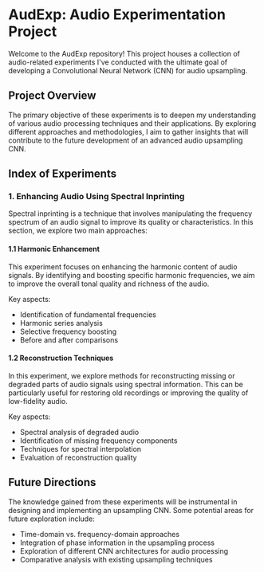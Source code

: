 # AudExp: Audio Experimentation Project

Welcome to the AudExp repository! This project houses a collection of audio-related experiments I've conducted with the ultimate goal of developing a Convolutional Neural Network (CNN) for audio upsampling.

## Project Overview

The primary objective of these experiments is to deepen my understanding of various audio processing techniques and their applications. By exploring different approaches and methodologies, I aim to gather insights that will contribute to the future development of an advanced audio upsampling CNN.

## Index of Experiments

### 1. Enhancing Audio Using Spectral Inprinting

Spectral inprinting is a technique that involves manipulating the frequency spectrum of an audio signal to improve its quality or characteristics. In this section, we explore two main approaches:

#### 1.1 Harmonic Enhancement

This experiment focuses on enhancing the harmonic content of audio signals. By identifying and boosting specific harmonic frequencies, we aim to improve the overall tonal quality and richness of the audio.

Key aspects:
- Identification of fundamental frequencies
- Harmonic series analysis
- Selective frequency boosting
- Before and after comparisons

#### 1.2 Reconstruction Techniques

In this experiment, we explore methods for reconstructing missing or degraded parts of audio signals using spectral information. This can be particularly useful for restoring old recordings or improving the quality of low-fidelity audio.

Key aspects:
- Spectral analysis of degraded audio
- Identification of missing frequency components
- Techniques for spectral interpolation
- Evaluation of reconstruction quality

## Future Directions

The knowledge gained from these experiments will be instrumental in designing and implementing an upsampling CNN. Some potential areas for future exploration include:

- Time-domain vs. frequency-domain approaches
- Integration of phase information in the upsampling process
- Exploration of different CNN architectures for audio processing
- Comparative analysis with existing upsampling techniques
